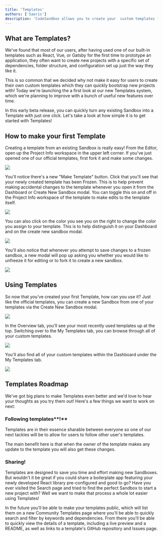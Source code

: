 ```yaml
---
title: 'Templates'
authors: ['Saeris']
description: 'CodeSandbox allows you to create your  custom templates from sandboxes'
---
```


## **What are Templates?**

We've found that most of our users, after having used one of our built-in templates such as React, Vue, or Gatsby for the first time to prototype an application, they often want to create new projects with a specific set of dependencies, folder structure, and configuration set up just the way they like it.

This is so common that we decided why not make it easy for users to create their own custom templates which they can quickly bootstrap new projects with! Today we're launching the a first look at our new Templates system, which we're planning to improve with a bunch of useful new features over time.

In this early beta release, you can quickly turn any existing Sandbox into a Template with just one click. Let's take a look at how simple it is to get started with Templates!

## **How to make your first Template**

Creating a template from an existing Sandbox is really easy! From the Editor, open up the Project Info workspace in the upper left corner. If you've just opened one of our official templates, first fork it and make some changes.

![](/images/templates/1.png)

You'll notice there's a new "Make Template" button. Click that you'll see that your newly created template has been Frozen. This is to help prevent making accidental changes to the template whenever you open it from the Dashboard or Create New Sandbox modal. You can toggle this on and off in the Project Info workspace of the template to make edits to the template itself.

![](/images/templates/2.png)

You can also click on the color you see you on the right to change the color you assign to your template. This is to help distinguish it on your Dashboard and on the create new sandbox modal.

![](/images/templates/3.png)

You'll also notice that whenever you attempt to save changes to a frozen sandbox, a new modal will pop up asking you whether you would like to unfreeze it for editing or to fork it to create a new sandbox.

![](/images/templates/4.png)

## Using Templates

So now that you've created your first Template, how can you use it? Just like the official templates, you can create a new Sandbox from one of your templates via the Create New Sandbox modal.

![](/images/templates/5.png)

In the Overview tab, you'll see your most recently used templates up at the top. Switching over to the My Templates tab, you can browse through all of your custom templates.

![](/images/templates/6.png)

You'll also find all of your custom templates within the Dashboard under the My Templates tab.

![](/images/templates/7.png)

## Templates Roadmap

We've got big plans to make Templates even better and we'd love to hear your thoughts as you try them out! Here's a few things we want to work on next:

### Following templates**!**

Templates are in their essence sharable between everyone so one of our next tackles will be to allow for users to follow other user's templates.

The main benefit here is that when the owner of the template makes any update to the template you will also get these changes.

### **Sharing!**

Templates are designed to save you time and effort making new Sandboxes. But wouldn't it be great if you could share a boilerplate app featuring your newly developed React library pre-configured and good to go? Have you ever visited the Search page and tried to find the perfect Sandbox to start a new project with? Well we want to make that process a whole lot easier using Templates!

In the future you'll be able to make your templates public, which will list them on a new Community Templates page where you'll be able to quickly search and filter by keywords and dependencies. From there you'll be able to quickly view the details of a template, including a live preview and a README, as well as links to a template's GitHub repository and Issues page.
